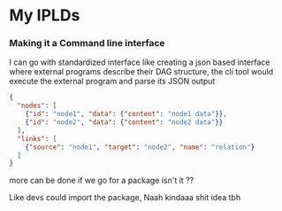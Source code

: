 # My IPLDs

### Making it a Command line interface

I can go with standardized interface like creating a json based interface where external programs describe their DAG structure, the cli tool would execute the external program and parse its JSON output

```json
{
  "nodes": [
    {"id": "node1", "data": {"content": "node1 data"}},
    {"id": "node2", "data": {"content": "node2 data"}}
  ],
  "links": [
    {"source": "node1", "target": "node2", "name": "relation"}
  ]
}
```

more can be done if we go for a package isn't it ?? 

Like devs could import the package, Naah kindaaa shit idea tbh 